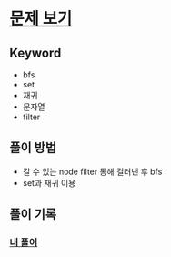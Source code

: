 # [문제 보기](https://programmers.co.kr/learn/courses/30/lessons/43163)

## Keyword
- bfs 
- set 
- 재귀
- 문자열
- filter

## 풀이 방법
- 갈 수 있는 node filter 통해 걸러낸 후 bfs 
- set과 재귀 이용  

## 풀이 기록 
### [내 풀이](./solve.js)
    

